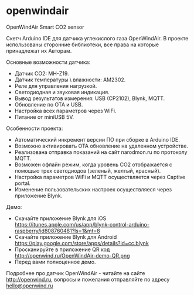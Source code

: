 # openwindair
OpenWindAir Smart CO2 sensor

Скетч Arduino IDE для датчика углекислого газа OpenWindAir.
В проекте использованы сторонние библиотеки, все права на которые принадлежат их Авторам.

Основные возможности датчика: 
* Датчик CO2: MH-Z19.
* Датчик температуры \ влажности: AM2302.
* Реле для управления нагрузкой.
* Светодиодная и звуковая индикация.
* Вывод результатов измерения: USB (CP2102), Blynk, MQTT.
* Обновление по OTA и USB.
* Настройка всех параметров через WiFi.
* Питание от miniUSB 5V.

Особенности проекта:
* Автоматический инкремент версии ПО при сборке в Arduino IDE.
* Возможно активировать ОТА обновление на удаленном устройстве.
* Реализована отправка показаний на сайт narodmon.ru по протоколу MQTT.
* Возможен офлайн режим, когда уровень СО2 отображается с помощью трех светодиодов (зеленый, желтый, красный).
* Настройка параметров WiFi и MQTT осуществляется через Сaptive portal.
* Изменение пользовательских настроек осуществляеся через приложение Blynk.

Демо:
* Скачайте приложение Blynk для iOS https://itunes.apple.com/us/app/blynk-control-arduino-raspberry/id808760481?ls=1&mt=8
* Скачайте приложение Blynk для Android	https://play.google.com/store/apps/details?id=cc.blynk
* Просканируйте в приложение QR код http://openwind.ru/OpenWindAir-demo-QR.png
* Перед вами полноценное демо.

Подробнее про датчик OpenWindAir - читайте на сайте http://openwind.ru, вопросы и пожелания отправляйте по адресу hello@openwind.ru


